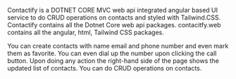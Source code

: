 Contactify is a DOTNET CORE MVC web api integrated angular based UI service to do CRUD operations on contacts and styled with Tailwind.CSS.
Contactify contains all the Dotnet Core web api packages.
contacitfy.web contains all the angular, html, Tailwind CSS packages.


You can create contacts with name email and phone number and even mark them as favorite. You can even dial up the number upon clicking the call button.
Upon doing any action the right-hand side of the page shows the updated list of contacts.
You can do CRUD operations on contacts.
